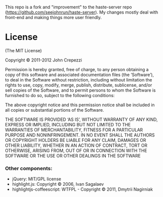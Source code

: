 This repo is a fork and "improvement" to the haste-server repo (https://github.com/seejohnrun/haste-server). My changes mostly deal with front-end and making things more user friendly.

# License

(The MIT License)

Copyright © 2011-2012 John Crepezzi

Permission is hereby granted, free of charge, to any person obtaining a copy of this software and associated documentation files (the ‘Software’), to deal in the Software without restriction, including without limitation the rights to use, copy, modify, merge, publish, distribute, sublicense, and/or sell copies of the Software, and to permit persons to whom the Software is furnished to do so, subject to the following conditions:

The above copyright notice and this permission notice shall be included in all copies or substantial portions of the Software.

THE SOFTWARE IS PROVIDED ‘AS IS’, WITHOUT WARRANTY OF ANY KIND, EXPRESS OR IMPLIED, INCLUDING BUT NOT LIMITED TO THE WARRANTIES OF MERCHANTABILITY, FITNESS FOR A PARTICULAR PURPOSE AND NONINFRINGEMENT. IN NO EVENT SHALL THE AUTHORS OR COPYRIGHT HOLDERS BE LIABLE FOR ANY CLAIM, DAMAGES OR OTHER LIABILITY, WHETHER IN AN ACTION OF CONTRACT, TORT OR OTHERWISE, ARISING FROM, OUT OF OR IN CONNECTION WITH THE SOFTWARE OR THE USE OR OTHER DEALINGS IN THE SOFTWARE

### Other components:

- jQuery: MIT/GPL license
- highlight.js: Copyright © 2006, Ivan Sagalaev
- highlightjs-coffeescript: WTFPL - Copyright © 2011, Dmytrii Nagirniak
